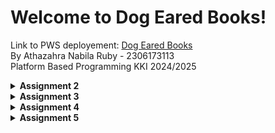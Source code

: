 # Welcome to Dog Eared Books!
Link to PWS deployement: [Dog Eared Books](http://athazahra-nabila-dogearedbooks.pbp.cs.ui.ac.id/)  
By Athazahra Nabila Ruby - 2306173113  
Platform Based Programming KKI 2024/2025

<details>
<Summary><b>Assignment 2</b></summary>

## Step-by-Step Project Implementation
A breakdown of what I did to execute this project:
### Creating the Django project
1. I made a new directory "dog-eared-books" to store the contents of this project
2. I installed a virtual inviroment in the "book_store" directory by running this command on the terminal:
    ```
   python3 -m venv env
   ```
3. Then I activated it with the command:
    ```
   source env/bin/activate
   ```
4. I created the file "requirement.txt" and edited it by using VS Code to add the required the dependencies:
   ```
   django
   gunicorn
   whitenoise
   psycopg2-binary
   requests
   urllib3
   ```
5. Then I installed the dependencies with the command:
    ```
    pip install -r requirements.txt
    ```
6. I created a new Django project named "book_store" with the command 
    ```
    django-admin startproject book_store .
    ```
7. After the project was installed, I added "localhost" and "127.0.0.1" to the ALLOWED_HOSTS in the settings.py file.

### Creating an application with the name main in the project.
8. I created a new application named main with the command:
    ```
    python manage.py startapp main
    ```
9. After the main application was installed, I added 'main' to the INSTALLED_APPS list in the settings.py file to signify the presence of the main application.

### Creating a Template
10. To create a template, I created a templates directory (within the main directory) and added a main.html file that would serve as the template.
11. I filled the template with the necessary components (application name, name, class)

### Creating Models
12. I added a model in the models.py file called Product, which has the necessary attributes name, price, and description, and i also added other attributes that relate to my shop, namely release_date and genre.
13. I then performed migrations to apply my model with the commands:
    ```
    python3 manage.py makemigrations
    python3 manage.py migrate
    ```

### Connecting View with Template
14. I filled the views.py file with a function called show_main that will "send" data to the template if a request is made from the template, which includes app_name, name, and class.

### Configuring URLs
15. I created a urls.py file in the main application and added the following code to configure the routing in the application:
    ```
    from django.urls import path
    from main.views import show_main

    app_name = 'main'

    urlpatterns = [
        path('', show_main, name='show_main'),
    ]
    ```
16. Then, I edited the urls.py in the book_store project for overall project with:
    ```
    from django.urls import path, include

    urlpatterns = [
        path('', include('main.urls')),
    ]
    ```

### Git and PWS Deployment
17. I created a new repository on GitHub and connected it to the local repository by runnning git init.
18. After the connection was established, I performed add, commit, and push actions to the remote GitHub repository.
19. To deploy to PWS, I created a new project titled 'dogearedbooks' on the PWS website then added my PWS deployement URL to the ALLOWED_HOSTS list in settings.py.
20. Finally, I connected the repository to PWS and pushed it to the PWS repository for deployment.
21. I'm finished!


## Diagram
![Diagram](images/pbp_diagram.jpg)

## The use of git in software development
Git is a version control system that helps developers track changes in their codebase, making it easier to manage and collaborate on projects. It allows multiple developers to work on the same project simultaneously, supports branching and merging, and provides a history of all changes, enabling easy rollback to previous versions if needed.


## Why Django?
I believe that one of the reasons Django was chosen is because it uses Python, a language we have been studying since the first semester. This allows students to focus directly on platform-based programming concepts without having to learn a new syntax, as they are already familiar with Python.

## Why are Django Models Called ORMs?
Django models are called ORMs (Object Relational Mapping) because of their nature of directly converting data into tables. As a result, developers don't need to interact directly with data tables like in SQL but can create and access data directly from the model.

</details>

<details>
<Summary><b>Assignment 3</b></summary>

## Step-by-Step Project Implementation

### Setting up template
1. Firstly, I created a new templates folder in the root directory and added base.html that functions as a base view to ensure a consistent design throughout the website and minimize code duplication.
2. To adjust to the changes, I added BASE_DIR / 'templates' in settings.py to the DjangoTemplates DIR field.
3. Then I adjusted my main.html file to use base.html as the main template.

### Creating an input form
4. First, I added an UUID to correctly identify each book and did a model migration.
```
class BookEntry(modelsModel):
    ...
   id = models.UUIDField(primary_key = True, default=uuid.uuid4, editable=False)
   ...
``` 
5. Then, I created the file forms.py which is used to create the structure of the form that can accept entries or new item data. It contains:
```
from django.forms import ModelForm
from main.models import BookEntry

class BookEntryForm(ModelForm):
    class Meta:
        model = BookEntry
        fields = ["title", "author", "price", "genre", "summary"]
```
6. On views.py, I imported redirect and created a new function which implemented the form and validates the inputs.
```
def create_book_entry(request):
    form = BookEntryForm(request.POST or None)

    if form.is_valid() and request.method == "POST":
        form.save()
        return redirect('main:show_main')

    context = {'form': form}
    return render(request, "create_book_entry.html", context)
```
7. I modified the show_main function so that it stores all of the entries.
```
def show_main(request):
    book_entries = BookEntry.objects.all()

    context = {
        'application_name': 'dog-eared-books',
        'class': 'PBP KKI',
        'name': 'Athazahra Nabila Ruby',
        'book_entries': book_entries
    }

    return render(request, "main.html", context)
```
8. I then imported the create_book_entry function to urls.py and implemented its URL routing by adding:
```
urlpatterns = [
   ...
   path('create-book-entry', create_book_entry, name='create_book_entry')
]
```
9. I created create_book_entry.html to add a HTML page on submitting the entries, it contains:
```
{% extends 'base.html' %} 
{% block content %}
<h1>Add New Book Entry</h1>

<form method="POST">
  {% csrf_token %}
  <table>
    {{ form.as_table }}
    <tr>
      <td></td>
      <td>
        <input type="submit" value="Add Book Entry" />
      </td>
    </tr>
  </table>
</form>

{% endblock %}
```
10. Then I modified my main.html to add a button that redirects to the entry submission and displays said entries as a table:
```
...
{% if not book_entries %}
<p>Sorry, there are no books available!</p>
{% else %}
<table>
  <tr>
    <th>Title</th>
    <th>Author</th>
    <th>Price</th>
    <th>Genre</th>
    <th>Summary</th>
  </tr>

  {% comment %} This is how to display book data
  {% endcomment %} 
  {% for book_entry in book_entries %}
  <tr>
    <td>{{book_entry.title}}</td>
    <td>{{book_entry.author}}</td>
    <td>{{book_entry.price}}</td>
    <td>{{book_entry.genre}}</td>
    <td>{{book_entry.summary}}</td>
  </tr>
  {% endfor %}
</table>
{% endif %}

<br />

<a href="{% url 'main:create_book_entry' %}">
  <button>Add New book Entry</button>
</a>
{% endblock content %}
```

### Adding views
11. I added 4 functions to views.py to access data in the form of XML, JSON, and both by IDs
```
def show_xml(request):
    data = BookEntry.objects.all()
    return HttpResponse(serializers.serialize("xml", data), content_type="application/xml")

def show_json(request):
    data = BookEntry.objects.all()
    return HttpResponse(serializers.serialize("json", data), content_type="application/json")

def show_xml_by_id(request, id):
    data = BookEntry.objects.filter(pk=id)
    return HttpResponse(serializers.serialize("xml", data), content_type="application/xml")

def show_json_by_id(request, id):
    data = BookEntry.objects.filter(pk=id)
    return HttpResponse(serializers.serialize("json", data), content_type="application/json")
```

### Creating URL routing to each view
12. I then imported those 4 functions to urls.py then implemented their URL routing by adding:
```
urlpatterns = [
    ...
    path('xml/', show_xml, name='show_xml'),
    path('json/', show_json, name='show_json'),
    path('xml/<str:id>/', show_xml_by_id, name='show_xml_by_id'),
    path('json/<str:id>/', show_json_by_id, name='show_json_by_id'),
]
```
13. Lastly, I deployed the changes I made to PWS and Github.
14. I'm done!

## Why do we need data delivery in implementing a platform?
In the process of implementing a platform, data delivery is important because it facilitates communication between clients, servers, and other systems. This process ensures that information can be sent quickly, securely, and efficiently. Without proper data delivery, the platform would feel slow and inefficient, which could reduce user interest.

## Which is better, XML or JSON? Why is JSON more popular than XML?
In my opinion, JSON is better and more popular than XML because JSON has a simpler structure and appearance, making it easier for humans to read. Moreover, JSON processing tends to be faster and more efficient for data exchange due to its lower complexity compared to XML.

## What is the usage of is_valid() in Django forms? Why do we need the method in forms?
The is_valid() method in Django forms is used to check the validity of the data entered. If the data entered meets the form's requirements (such as data type, data length), then is_valid() will return True, otherwise, it will return False. This method is needed because it verifies and ensures that the data to be entered into the database is correct. Additionally, this method simplifies management in case there are errors when the entered data is not valid.

## Why do we need csrf_token when creating a form in Django? What could happen if we did not use csrf_token on a Django form? How could this be leveraged by an attacker?
The csrf_token is important to protect web applications from Cross-Site Request Forgery (CSRF) attacks, where an attacker can trick an authenticated user into sending malicious requests to the server without their knowledge. Without a csrf_token, the server cannot differentiate between a legitimate request and a malicious one, allowing attackers to abuse the user’s session to perform unintended actions. Therefore, the csrf_token ensures that every request originates from a legitimate and secure source.

## Postman Screenshots
XML
![XML](images/pbp_xml.jpg)

XML by ID
![XMLID](images/pbp_xmlid.jpg)

JSON
![JSON](images/pbp_json.jpg)

SON by ID
![JSONID](images/pbp_jsonid.jpg)

</details>


<details>
<Summary><b>Assignment 4</b></summary>

## Step-by-Step Project Implementation

### Implement the register, login, and logout functions & using data from cookies
1. I first activated the virtual enviroment by running:
```
source env/bin/activate
```
2. In views.py, I imported:
- UserCreationForm to implement the register function
- AuthenticationForms, authenticate, and login to implement the login function
- logout to implement the logout functions 
- datetime, HttpResponseRedirect, and reverse to use cookies. 
I then added those three functions (register, login, logout) to the file:
```
def register(request):
    form = UserCreationForm()

    if request.method == "POST":
        form = UserCreationForm(request.POST)
        if form.is_valid():
            form.save()
            messages.success(request, 'Your account has been successfully created!')
            return redirect('main:login')
    context = {'form':form}
    return render(request, 'register.html', context)

def login_user(request):
   if request.method == 'POST':
      form = AuthenticationForm(data=request.POST)

      if form.is_valid():
        user = form.get_user()
        login(request, user)
        response = HttpResponseRedirect(reverse("main:show_main"))
        response.set_cookie('last_login', str(datetime.datetime.now()))
        return response

   else:
      form = AuthenticationForm(request)
   context = {'form': form}
   return render(request, 'login.html', context)

def logout_user(request):
    logout(request)
    response = HttpResponseRedirect(reverse('main:login'))
    response.delete_cookie('last_login')
    return response
```
3. To use cookies for the login, I modified show_main:
```
def show_main(request):
...
                'last_login': request.COOKIES['last_login'],
        }
        return render(request, "main.html", context)  
...
```

4. I created an HTML file called "register.html" to display the register page.
```
{% extends 'base.html' %} {% block meta %}
<title>Register</title>
{% endblock meta %} {% block content %}

<div class="login">
  <h1>Register</h1>

  <form method="POST">
    {% csrf_token %}
    <table>
      {{ form.as_table }}
      <tr>
        <td></td>
        <td><input type="submit" name="submit" value="Register" /></td>
      </tr>
    </table>
  </form>

  {% if messages %}
  <ul>
    {% for message in messages %}
    <li>{{ message }}</li>
    {% endfor %}
  </ul>
  {% endif %}
</div>

{% endblock content %}
```
5. I created an HTML file called "login.html" to display the login page.
```
{% extends 'base.html' %}

{% block meta %}
<title>Login</title>
{% endblock meta %}

{% block content %}
<div class="login">
  <h1>Login</h1>

  <form method="POST" action="">
    {% csrf_token %}
    <table>
      {{ form.as_table }}
      <tr>
        <td></td>
        <td><input class="btn login_btn" type="submit" value="Login" /></td>
      </tr>
    </table>
  </form>

  {% if messages %}
  <ul>
    {% for message in messages %}
    <li>{{ message }}</li>
    {% endfor %}
  </ul>
  {% endif %} Don't have an account yet?
  <a href="{% url 'main:register' %}">Register Now</a>
</div>

{% endblock content %}
```
6. I also created a "logout" button and displayed the last login data on the main page by adding this to main.html:
```
<a href="{% url 'main:logout' %}">
  <button>Logout</button>
</a>

<h5>Last login session: {{ last_login }}</h5>
```
7. Next, I performed URL routing by importing the register, login, and logout functions to urls.py then added these paths to urlpatterns:
```
path('register/', register, name='register'),
path('login/', login_user, name='login'),
path('logout/', logout_user, name='logout'),
```
8. To force users to login before accessing the site, I imported login_required to views.py then added the restriction to the show_main function:
```
@login_required(login_url='/login')
```

### Make two user accounts with three dummy data each
9. I created two acounts on my page, namely "voicemail337" and "dogears" and I added some book entries.  
voicemail337:
![voicemail337](images/voicemail337.jpg)
dogears:
![dogears](images/dogears.jpg)

### Connect the models Product (BookEntry) and User
10. In models.py, I imported User then modified my BookEntry class by adding:
```
user = models.ForeignKey(User, on_delete=models.CASCADE)
```
11. In views.py, I modified show_main so that only authorized users can view their Product models. I also modified create_book_entry to modify the user field before saving it to the database
```
def show_main(request):
    book_entries = BookEntry.objects.filter(user=request.user)

    context = {
        ...
        'name': request.user.username,
        ...
    }

def create_book_entry(request):
    form = BookEntryForm(request.POST or None)

    if form.is_valid() and request.method == "POST":
        book_entry = form.save(commit=False)
        book_entry.user = request.user
        book_entry.save()
        return redirect('main:show_main')

    context = {'form': form}
    return render(request, "create_book_entry.html", context)
```
12. Lastly, I did model migrations by running
```
python manage.py makemigrations
python manage.py migrate
```

## What is the difference between HttpResponseRedirect() and redirect()?
The difference between HttpResponseRedirect() and redirect() lies in how they are used to perform URL redirects and the level of control they offer.

- HttpResponseRedirect(): Returns an HTTP 302 response to redirect to a specified URL. It’s useful when you need more control over the response before returning it, such as redirecting to an external site.
- redirect(): Internally uses HttpResponseRedirect(). It is more practical and flexible because it can accept different types of parameters, such as URLs, named URL patterns, or model instances.

In short, redirect() is simpler and more flexible, making it easier to use for various scenarios. HttpResponseRedirect(), on the other hand, is better when more control over the response is needed.

## How the BookEntry model is linked with User
The BookEntry model is linked to the User model through a foreign key (on models.py):
```
class BookEntry(models.Model):
    user = models.ForeignKey(User, on_delete=models.CASCADE)
```
When a BookEntry is created using the create_book_entry function (on views.py), it is linked to the corresponding User.
```
def create_book_entry(request):
    form = BookEntryForm(request.POST or None)

    if form.is_valid() and request.method == "POST":
        book_entry = form.save(commit=False)
        book_entry.user = request.user
```

## What is the difference between authentication and authorization, and what happens when a user logs in?
Authentication is the process of verifying a user's identity to ensure they are who they claim to be. For example, entering a username, password, or OTP during login. In Django, authentication is handled by the authenticate() and login() functions. 

Authorization is about determining what actions or resources a user is allowed to access after they have been authenticated. In Django, authorization is managed using permissions and groups, and decorators like @login_required and @permission_required help control access to views.

When a user logs in:
1. Provide Credentials: User submits username and password
2. Authentication: The system verifies if the credentials match stored data using Django's authenticate() function
3. Session Creation: If authenticated, Django creates a session for the user, storing the session ID as a cookie in the browser
4. Authorization: The system checks the user's permissions and roles to determine accessible resources
5. Redirect: If successful, the user is redirected to a target page

## How does Django remember logged-in users? Explain other uses of cookies and whether all cookies are safe to use.
Django remembers logged-in users through sessions stored in cookies. When a user logs in, Django creates a session, stores the session data on the server, and assigns a unique session ID to the user. This session ID is sent to the user's browser as a cookie called sessionid. Every time the user makes a new request, the browser sends the sessionid cookie back to the server, allowing Django to identify the user.

Cookies can also be used for storing user preferences, tracking, shopping carts in e-commerce, and security tokens. However, not all cookies are safe to use. There are key concerns regarding their security and privacy. Cookies can be vulnerable to attacks such as Cross-Site Scripting (XSS) and Cross-Site Request Forgery (CSRF) if they are not properly managed. Additionally, tracking cookies can raise significant privacy issues, as they often collect data on user behavior without explicit consent.
</details>

<details>
<Summary><b>Assignment 5</b></summary>

## Step-by-Step Project Implementation

### Implement functions to delete and edit products.
1. Firstly, I imported the Tailwind CDN on base.html by addding:
```html
<script src="https://cdn.tailwindcss.com">
</script>
```

2. I imported 'reverse' then created an edit and delete function on views.py
```py
def edit_book(request, id):
    book = BookEntry.objects.get(pk = id)

    form = BookEntryForm(request.POST or None, instance=book)

    if form.is_valid() and request.method == "POST":
        # Save form and return to home page
        form.save()
        return HttpResponseRedirect(reverse('main:show_main'))

    context = {'form': form}
    return render(request, "edit_book.html", context)

def delete_book(request, id):
    # Get book based on id
    book = BookEntry.objects.get(pk = id)
    # Delete book
    book.delete()
    # Return to home page
    return HttpResponseRedirect(reverse('main:show_main'))
```
3. I then created an html file called "edit_book.html" as the editing page
4. To perform URL routing, I imported the edit and delete functions to urls.py then added these paths:
```py
urlpatterns = [
...
        path('edit-product/<uuid:id>', edit_book, name='edit_book'),
        path('delete/<uuid:id>', delete_book, name='delete_book')
]
```
5. I modified main.html to create an edit and delete button by adding:
```html
<td>
        <a href="{% url 'main:edit_book' book_entry.pk %}">
            <button>
                Edit
            </button>
        </a>
    </td>
    <td>
        <a href="{% url 'main:delete_book' book_entry.pk %}">
            <button>
                Delete
            </button>
        </a>
    </td>
```
### Customize the design of the HTML templates
For all my customizations, I followed a color pallete: green-900, white, and black with B&W photos as the backgrounds.  
6. I first created a 'global.css' file on static/css to manage the general appearance of the website, I also added images that I want to add to the website to static/image
```css
.form-style form input, form textarea, form select {
    width: 100%;
    padding: 0.5rem;
    border: 2px solid #bcbcbc;
    border-radius: 0.375rem;
}
.form-style form input:focus, form textarea:focus, form select:focus {
    outline: none;
    border-color: #092b06;
    box-shadow: 0 0 0 3px #092b06;
}
@keyframes shine {
    0% { background-position: -200% 0; }
    100% { background-position: 200% 0; }
}
.animate-shine {
    background: linear-gradient(120deg, rgba(255, 255, 255, 0.3), rgba(255, 255, 255, 0.1) 50%, rgba(255, 255, 255, 0.3));
    background-size: 200% 100%;
    animation: shine 3s infinite;
}
```
#### Customize the login, register, and add product pages
7. I customized those pages by modifying these files:  
'login.html'
```html
{% extends 'base.html' %}
{% load static %}

{% block meta %}
<title>Login</title>
{% endblock meta %}

{% block content %}
<div class="min-h-screen flex items-center justify-center bg-[url('{% static "image/aeon13.webp" %}')] bg-cover bg-center bg-fixed flex flex-col">
  <div class="max-w-md w-full space-y-8">
    <div>
      <h2 class="mt-6 text-center text-white text-3xl font-extrabold text-gray-900">
        Login to your account
      </h2>
    </div>
    <form class="mt-8 space-y-6" method="POST" action="">
      {% csrf_token %}
      <input type="hidden" name="remember" value="true">
      <div class="rounded-md shadow-sm -space-y-px">
        <div>
          <label for="username" class="sr-only">Username</label>
          <input id="username" name="username" type="text" required class="appearance-none rounded-none relative block w-full px-3 py-2 border border-gray-300 placeholder-gray-500 text-gray-900 rounded-t-md focus:outline-none focus:ring-green-900 focus:border-green-900 focus:z-10 sm:text-sm" placeholder="Username">
        </div>
        <div>
          <label for="password" class="sr-only">Password</label>
          <input id="password" name="password" type="password" required class="appearance-none rounded-none relative block w-full px-3 py-2 border border-gray-300 placeholder-gray-500 text-gray-900 rounded-b-md focus:outline-none focus:ring-green-900 focus:border-green-900 focus:z-10 sm:text-sm" placeholder="Password">
        </div>
      </div>

      <div>
        <button type="submit" class="group relative w-full flex justify-center py-2 px-4 border border-transparent text-sm font-medium rounded-md text-white bg-green-900 hover:bg-green-900 focus:outline-none focus:ring-2 focus:ring-offset-2 focus:ring-green-900">
          Sign in
        </button>
      </div>
    </form>

    {% if messages %}
    <div class="mt-4">
      {% for message in messages %}
      {% if message.tags == "success" %}
            <div class="bg-green-100 border border-green-400 text-green-700 px-4 py-3 rounded relative" role="alert">
                <span class="block sm:inline">{{ message }}</span>
            </div>
        {% elif message.tags == "error" %}
            <div class="bg-red-100 border border-red-400 text-red-700 px-4 py-3 rounded relative" role="alert">
                <span class="block sm:inline">{{ message }}</span>
            </div>
        {% else %}
            <div class="bg-blue-100 border border-blue-400 text-blue-700 px-4 py-3 rounded relative" role="alert">
                <span class="block sm:inline">{{ message }}</span>
            </div>
        {% endif %}
      {% endfor %}
    </div>
    {% endif %}

    <div class="text-center mt-4">
      <p class="text-sm text-white">
        Don't have an account yet?
        <a href="{% url 'main:register' %}" class="font-medium text-green-700 hover:text-green-900">
          Register Now
        </a>
      </p>
    </div>
  </div>
</div>
{% endblock content %}
```
'register.html'
```html
{% extends 'base.html' %}
{% load static %}

{% block meta %}
<title>Register</title>
{% endblock meta %}

{% block content %}
<div class="min-h-screen flex items-center justify-center bg-[url('{% static "image/aeon9.webp" %}')] bg-cover bg-center bg-fixed flex flex-col">

  <div class="max-w-md w-full space-y-8 form-style">
    <div>
      <h2 class="mt-6 text-center text-3xl font-extrabold text-green-900">
        Create your account
      </h2>
    </div>
    <form class="mt-8 space-y-6" method="POST">
      {% csrf_token %}
      <input type="hidden" name="remember" value="true">
      <div class="rounded-md shadow-sm -space-y-px">
        {% for field in form %}
          <div class="{% if not forloop.first %}mt-4{% endif %}">
            <label for="{{ field.id_for_label }}" class="mb-2 font-semibold text-white">
              {{ field.label }}
            </label>
            <div class="relative">
              {{ field }}
              <div class="absolute inset-y-0 right-0 pr-3 flex items-center pointer-events-none">
                {% if field.errors %}
                  <svg class="h-5 w-5 text-red-500" fill="currentColor" viewBox="0 0 20 20">
                    <path fill-rule="evenodd" d="M18 10a8 8 0 11-16 0 8 8 0 0116 0zm-7 4a1 1 0 11-2 0 1 1 0 012 0zm-1-9a1 1 0 00-1 1v4a1 1 0 102 0V6a1 1 0 00-1-1z" clip-rule="evenodd" />
                  </svg>
                {% endif %}
              </div>
            </div>
            {% if field.errors %}
              {% for error in field.errors %}
                <p class="mt-1 text-sm text-red-600">{{ error }}</p>
              {% endfor %}
            {% endif %}
          </div>
        {% endfor %}
      </div>

      <div>
        <button type="submit" class="group relative w-full flex justify-center py-2 px-4 border border-transparent text-sm font-medium rounded-md text-white bg-green-800 hover:bg-green-900 focus:outline-none focus:ring-2 focus:ring-offset-2 focus:ring-indigo-500">
          Register
        </button>
      </div>
    </form>

    {% if messages %}
    <div class="mt-4">
      {% for message in messages %}
      <div class="bg-red-100 border border-red-400 text-red-700 px-4 py-3 rounded relative" role="alert">
        <span class="block sm:inline">{{ message }}</span>
      </div>
      {% endfor %}
    </div>
    {% endif %}

    <div class="text-center mt-4">
      <p class="text-sm text-black">
        Already have an account?
        <a href="{% url 'main:login' %}" class="font-medium text-green-700 hover:text-green-900">
          Login here
        </a>
      </p>
    </div>
  </div>
</div>
{% endblock content %}
```
'create_book_entry.html'
```html
{% extends 'base.html' %}
{% load static %}
{% block meta %}
<title>Create Book</title>
{% endblock meta %}

{% block content %}
{% include 'navbar.html' %}

<div class="min-h-screen bg-[url('{% static "image/aeon7.webp" %}')] bg-cover bg-center bg-fixed flex flex-col">
  <div class="container mx-auto px-4 py-8 mt-16 max-w-xl">
    <h1 class="text-3xl font-bold text-center mb-8 text-green-900">Create Book Entry</h1>
  
    <div class="bg-white shadow-md rounded-lg p-6 form-style">
      <form method="POST" class="space-y-6">
        {% csrf_token %}
        {% for field in form %}
          <div class="flex flex-col">
            <label for="{{ field.id_for_label }}" class="mb-2 font-semibold text-green-900">
              {{ field.label }}
            </label>
            <div class="w-full">
              {{ field }}
            </div>
            {% if field.help_text %}
              <p class="mt-1 text-sm text-green-900">{{ field.help_text }}</p>
            {% endif %}
            {% for error in field.errors %}
              <p class="mt-1 text-sm text-red-600">{{ error }}</p>
            {% endfor %}
          </div>
        {% endfor %}
        <div class="flex justify-center mt-6">
          <button type="submit" class="bg-green-900 text-white font-semibold px-6 py-3 rounded-lg hover:bg-greeen-700 transition duration-300 ease-in-out w-full">
            Create Book Entry
          </button>
        </div>
      </form>
    </div>
  </div>
</div>

{% endblock %}
```

#### For each product card, create two buttons to edit and delete the product
9. I customized my cards so that it resembles a book then added those two buttons by modifying 'card_book.html'
```html
<div class="relative w-64 h-80 bg-white shadow-lg rounded-lg mb-2 border-2 border-gray-300 overflow-hidden flex transform hover:scale-105 hover:shadow-2xl transition-all duration-300">
    <!-- left side -->
    <div class="w-1/5 bg-green-900 text-white p-4 flex flex-col justify-center rounded-l-lg">
    </div>
  
    <!-- right side -->
    <div class="p-4 flex-1 bg-gray-50 rounded-r-lg flex flex-col">
      <!-- book title -->
      <h3 class="font-bold text-xl text-gray-800 mb-1">{{ book_entry.title }}</h3>
      <!-- book author -->
      <p class="text-gray-600 italic mb-2">by {{ book_entry.author }}</p>
      <!-- book genre -->
      <p class="text-green-700 font-semibold mb-1">Genre: {{ book_entry.genre }}</p>
      <!-- book price -->
      <p class="text-green-600 font-bold mb-3">Price: ${{ book_entry.price }}</p>
      
      <!-- book summary -->
      <p class="text-gray-700 flex-grow overflow-scroll whitespace-normal text-sm">
        {{ book_entry.summary }}
      </p>
  
      <!-- edit and delete buttons  -->
      <div class="flex justify-end space-x-2 mt-2">
        <a href="{% url 'main:edit_book' book_entry.pk %}" class="bg-red-700 hover:bg-yellow-600 text-white rounded-full p-2 transition duration-300 shadow-md">
          <svg xmlns="http://www.w3.org/2000/svg" class="h-6 w-6" fill="none" viewBox="0 0 24 24" stroke="currentColor">
            <path d="M13.586 3.586a2 2 0 112.828 2.828l-.793.793-2.828-2.828.793-.793zM11.379 5.793L3 14.172V17h2.828l8.38-8.379-2.83-2.828z" />
          </svg>
        </a>
        <a href="{% url 'main:delete_book' book_entry.pk %}" class="bg-red-800 hover:bg-red-600 text-white rounded-full p-2 transition duration-300 shadow-md">
          <svg xmlns="http://www.w3.org/2000/svg" class="h-6 w-6" fill="none" viewBox="0 0 24 24" stroke="currentColor">
            <path fill-rule="evenodd" d="M9 2a1 1 0 00-.894.553L7.382 4H4a1 1 0 000 2v10a2 2 0 002 2h8a2 2 0 002-2V6a1 1 0 100-2h-3.382l-.724-1.447A1 1 0 0011 2H9zM7 8a1 1 0 012 0v6a1 1 0 11-2 0V8zm5-1a1 1 0 00-1 1v6a1 1 0 102 0V8a1 1 0 00-1-1z" clip-rule="evenodd" />
          </svg>
        </a>
      </div>
    </div>
  </div>
```

#### Create a navigation bar
10. Created 'navbar.html' on /templates which consists of:
```html
<nav class="bg-green-900 shadow-lg fixed top-0 left-0 z-40 w-screen">
    <div class="max-w-7xl mx-auto px-4 sm:px-6 lg:px-8">
      <div class="flex items-center justify-between h-16">
        <div class="flex items-center">
          <h1 class="text-2xl font-bold text-center text-white">Dog Eared Books</h1>
        </div>
        <div class="hidden md:flex items-center">
          {% if user.is_authenticated %}
            <span class="text-gray-300 mr-4">Welcome, {{ user.username }}</span>
            <a href="{% url 'main:logout' %}" class="text-center bg-black hover:bg-black text-white font-bold py-2 px-4 rounded transition duration-300">
              Logout
            </a>
          {% else %}
            <a href="{% url 'main:login' %}" class="text-center bg-blue-500 hover:bg-blue-600 text-white font-bold py-2 px-4 rounded transition duration-300 mr-2">
              Login
            </a>
            <a href="{% url 'main:register' %}" class="text-center bg-green-500 hover:bg-green-600 text-white font-bold py-2 px-4 rounded transition duration-300">
              Register
            </a>
          {% endif %}
        </div>
        <div class="md:hidden flex items-center">
          <button class="mobile-menu-button">
            <svg class="w-6 h-6 text-white" fill="none" stroke-linecap="round" stroke-linejoin="round" stroke-width="2" viewBox="0 0 24 24" stroke="currentColor">
              <path d="M4 6h16M4 12h16M4 18h16"></path>
            </svg>
          </button>
        </div>
      </div>
    </div>
    <!-- Mobile menu -->
    <div class="mobile-menu hidden md:hidden  px-4 w-full md:max-w-full">
      <div class="pt-2 pb-3 space-y-1 mx-auto">
        {% if user.is_authenticated %}
          <span class="block text-gray-300 px-3 py-2">Welcome, {{ user.username }}</span>
          <a href="{% url 'main:logout' %}" class="block text-center bg-black hover:bg-black text-white font-bold py-2 px-4 rounded transition duration-300">
            Logout
          </a>
        {% else %}
          <a href="{% url 'main:login' %}" class="block text-center bg-blue-500 hover:bg-blue-600 text-white font-bold py-2 px-4 rounded transition duration-300 mb-2">
            Login
          </a>
          <a href="{% url 'main:register' %}" class="block text-center bg-green-500 hover:bg-green-600 text-white font-bold py-2 px-4 rounded transition duration-300">
            Register
          </a>
        {% endif %}
      </div>
    </div>
    <script>
      const btn = document.querySelector("button.mobile-menu-button");
      const menu = document.querySelector(".mobile-menu");
    
      btn.addEventListener("click", () => {
        menu.classList.toggle("hidden");
      });
    </script>
  </nav>
```

### Finishing
11. In 'settings.py', I added the WhiteNoise middleware so that Django can automatically manage static files, and I also configured STATIC_ROOT, STATICFILES_DIRS, and STATIC_URL
```py
MIDDLEWARE = [
    ...
    'whitenoise.middleware.WhiteNoiseMiddleware'
    ...
]
...
STATIC_URL = '/static/'
if DEBUG:
    STATICFILES_DIRS = [
        BASE_DIR / 'static' 
    ]
else:
    STATIC_ROOT = BASE_DIR / 'static' 
...
```

## Explain the priority order of CSS selectors for an HTML element
The order:
1. Inline styles
2. IDs (#id)
3. Classes (.class)
4. Element selectors (div, p, etc.)

More specific selectors take precedence, and if specificity is equal, the order of appearance in the CSS (cascade) applies. Important (!important) overrides all other rules, regardless of specificity.

## Why does responsive design become an important concept in web application development? Give examples of applications that have and have not implemented responsive design!
Responsive design is crucial in web development to ensure a website looks and functions well on different devices and screen sizes. It uses flexible layouts, media queries, and relative units to adapt to various resolutions. For example, websites like Amazon or Airbnb are responsive and adjust smoothly across devices, while older sites or poorly maintained applications may not scale well, making them difficult to use on mobile devices.

## Explain the differences between margin, border, and padding, and how to implement these three things!
These are CSS properties used to control space around and inside elements. Margin is the space outside the element, border is the line around the element's box, and padding is the space inside the element between the content and the border. 

You can implement them using properties like:
```
{
  margin: 10px;, 
  border: 2px solid black;, 
  padding: 5px;, 
}
```

## Explain the concepts of flex box and grid layout along with their uses!
Flexbox: a one-dimensional layout system (either horizontal or vertical) used to distribute space between items in a container, making it ideal for aligning items in rows or columns. 

Grid: a two-dimensional layout system that allows for more complex layouts by defining rows and columns. 

Flexbox is great for simple alignment and responsiveness, while Grid excels at creating more structured, grid-like layouts.
</details>